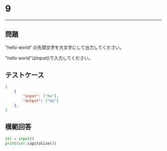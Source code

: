 # 9

---
## 問題

"hello world" の先頭文字を大文字にして出力してください。

"hello world"はinput()で入力してください。
## テストケース

```json
[
	{
		"input": ["ho"],
		"output": ["Ho"]
  	},
]
```

## 模範回答
```python
str = input()
print(str.capitalize())
```